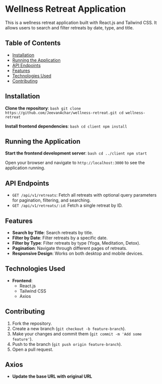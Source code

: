 # Wellness Retreat Application

This is a wellness retreat application built with React.js and Tailwind CSS. It allows users to search and filter retreats by date, type, and title.

## Table of Contents
- [Installation](#installation)
- [Running the Application](#running-the-application)
- [API Endpoints](#api-endpoints)
- [Features](#features)
- [Technologies Used](#technologies-used)
- [Contributing](#contributing)

## Installation

**Clone the repository**:
    ```bash
    git clone https://github.com/JeevanAchar/wellness-retreat.git
    cd wellness-retreat
    ```

**Install frontend dependencies**:
    ```bash
    cd client
    npm install
    ```

## Running the Application

**Start the frontend development server**:
    ```bash
    cd ../client
    npm start
    ```

 Open your browser and navigate to `http://localhost:3000` to see the application running.

## API Endpoints

- `GET /api/v1/retreats`: Fetch all retreats with optional query parameters for pagination, filtering, and searching.
- `GET /api/v1/retreats/:id`: Fetch a single retreat by ID.

## Features

- **Search by Title**: Search retreats by title.
- **Filter by Date**: Filter retreats by a specific date.
- **Filter by Type**: Filter retreats by type (Yoga, Meditation, Detox).
- **Pagination**: Navigate through different pages of retreats.
- **Responsive Design**: Works on both desktop and mobile devices.

## Technologies Used

- **Frontend**:
  - React.js
  - Tailwind CSS
  - Axios

## Contributing

1. Fork the repository.
2. Create a new branch (`git checkout -b feature-branch`).
3. Make your changes and commit them (`git commit -m 'Add some feature'`).
4. Push to the branch (`git push origin feature-branch`).
5. Open a pull request.

## Axios

- **Update the base URL with original URL**


    
